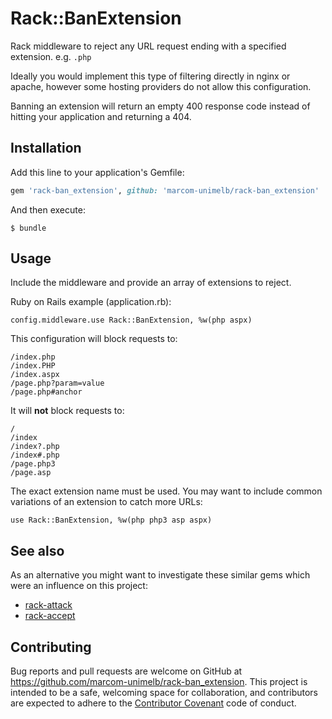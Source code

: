 # Rack::BanExtension

Rack middleware to reject any URL request ending with a specified extension. e.g. `.php`

Ideally you would implement this type of filtering directly in nginx or apache, however some hosting providers do not allow this configuration.

Banning an extension will return an empty 400 response code instead of hitting your application and returning a 404.

## Installation

Add this line to your application's Gemfile:

```ruby
gem 'rack-ban_extension', github: 'marcom-unimelb/rack-ban_extension'
```

And then execute:

    $ bundle

## Usage

Include the middleware and provide an array of extensions to reject.

Ruby on Rails example (application.rb):

    config.middleware.use Rack::BanExtension, %w(php aspx)

This configuration will block requests to:

    /index.php
    /index.PHP
    /index.aspx
    /page.php?param=value
    /page.php#anchor

It will **not** block requests to:

    /
    /index
    /index?.php
    /index#.php
    /page.php3
    /page.asp

The exact extension name must be used. You may want to include common variations of an extension to catch more URLs:

    use Rack::BanExtension, %w(php php3 asp aspx)

## See also

As an alternative you might want to investigate these similar gems which were an influence on this project:

* [rack-attack](https://github.com/kickstarter/rack-attack)
* [rack-accept](https://github.com/mjackson/rack-accept)

## Contributing

Bug reports and pull requests are welcome on GitHub at https://github.com/marcom-unimelb/rack-ban_extension. This project is intended to be a safe, welcoming space for collaboration, and contributors are expected to adhere to the [Contributor Covenant](http://contributor-covenant.org) code of conduct.
